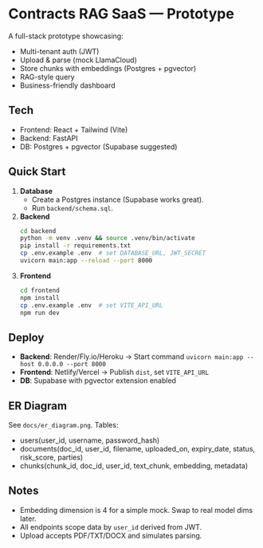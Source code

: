 # Contracts RAG SaaS — Prototype

A full-stack prototype showcasing:
- Multi-tenant auth (JWT)
- Upload & parse (mock LlamaCloud)
- Store chunks with embeddings (Postgres + pgvector)
- RAG-style query
- Business-friendly dashboard

## Tech
- Frontend: React + Tailwind (Vite)
- Backend: FastAPI
- DB: Postgres + pgvector (Supabase suggested)

## Quick Start
1. **Database**
   - Create a Postgres instance (Supabase works great).
   - Run `backend/schema.sql`.
2. **Backend**
   ```bash
   cd backend
   python -m venv .venv && source .venv/bin/activate
   pip install -r requirements.txt
   cp .env.example .env  # set DATABASE_URL, JWT_SECRET
   uvicorn main:app --reload --port 8000
   ```
3. **Frontend**
   ```bash
   cd frontend
   npm install
   cp .env.example .env  # set VITE_API_URL
   npm run dev
   ```

## Deploy
- **Backend**: Render/Fly.io/Heroku → Start command `uvicorn main:app --host 0.0.0.0 --port 8000`
- **Frontend**: Netlify/Vercel → Publish `dist`, set `VITE_API_URL`
- **DB**: Supabase with pgvector extension enabled

## ER Diagram
See `docs/er_diagram.png`. Tables:
- users(user_id, username, password_hash)
- documents(doc_id, user_id, filename, uploaded_on, expiry_date, status, risk_score, parties)
- chunks(chunk_id, doc_id, user_id, text_chunk, embedding, metadata)

## Notes
- Embedding dimension is 4 for a simple mock. Swap to real model dims later.
- All endpoints scope data by `user_id` derived from JWT.
- Upload accepts PDF/TXT/DOCX and simulates parsing.
